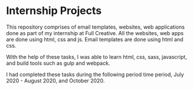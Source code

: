 # Internship Projects

This repository comprises of email templates, websites, web applications done as part of my internship at Full Creative.
All the websites, web apps are done using html, css and js.
Email templates are done using html and css.

With the help of these tasks, I was able to learn html, css, sass, javascript, and build tools such as gulp and webpack.

I had completed these tasks during the following period time period, July 2020 - August 2020, and October 2020.
